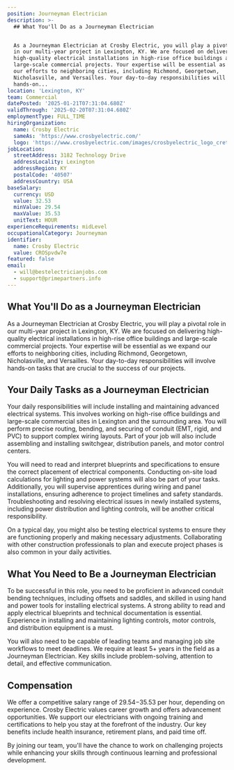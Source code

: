 ```yaml
---
position: Journeyman Electrician
description: >-
  ## What You'll Do as a Journeyman Electrician


  As a Journeyman Electrician at Crosby Electric, you will play a pivotal role
  in our multi-year project in Lexington, KY. We are focused on delivering
  high-quality electrical installations in high-rise office buildings and
  large-scale commercial projects. Your expertise will be essential as we expand
  our efforts to neighboring cities, including Richmond, Georgetown,
  Nicholasville, and Versailles. Your day-to-day responsibilities will involve
  hands-on...
location: 'Lexington, KY'
team: Commercial
datePosted: '2025-01-21T07:31:04.680Z'
validThrough: '2025-02-20T07:31:04.680Z'
employmentType: FULL_TIME
hiringOrganization:
  name: Crosby Electric
  sameAs: 'https://www.crosbyelectric.com/'
  logo: 'https://www.crosbyelectric.com/images/crosbyelectric_logo_crete.png'
jobLocation:
  streetAddress: 3182 Technology Drive
  addressLocality: Lexington
  addressRegion: KY
  postalCode: '40507'
  addressCountry: USA
baseSalary:
  currency: USD
  value: 32.53
  minValue: 29.54
  maxValue: 35.53
  unitText: HOUR
experienceRequirements: midLevel
occupationalCategory: Journeyman
identifier:
  name: Crosby Electric
  value: CROSpvdw7e
featured: false
email:
  - will@bestelectricianjobs.com
  - support@primepartners.info
---
```




## What You'll Do as a Journeyman Electrician

As a Journeyman Electrician at Crosby Electric, you will play a pivotal role in our multi-year project in Lexington, KY. We are focused on delivering high-quality electrical installations in high-rise office buildings and large-scale commercial projects. Your expertise will be essential as we expand our efforts to neighboring cities, including Richmond, Georgetown, Nicholasville, and Versailles. Your day-to-day responsibilities will involve hands-on tasks that are crucial to the success of our projects.

## Your Daily Tasks as a Journeyman Electrician

Your daily responsibilities will include installing and maintaining advanced electrical systems. This involves working on high-rise office buildings and large-scale commercial sites in Lexington and the surrounding area. You will perform precise routing, bending, and securing of conduit (EMT, rigid, and PVC) to support complex wiring layouts. Part of your job will also include assembling and installing switchgear, distribution panels, and motor control centers. 

You will need to read and interpret blueprints and specifications to ensure the correct placement of electrical components. Conducting on-site load calculations for lighting and power systems will also be part of your tasks. Additionally, you will supervise apprentices during wiring and panel installations, ensuring adherence to project timelines and safety standards. Troubleshooting and resolving electrical issues in newly installed systems, including power distribution and lighting controls, will be another critical responsibility.

On a typical day, you might also be testing electrical systems to ensure they are functioning properly and making necessary adjustments. Collaborating with other construction professionals to plan and execute project phases is also common in your daily activities.

## What You Need to Be a Journeyman Electrician

To be successful in this role, you need to be proficient in advanced conduit bending techniques, including offsets and saddles, and skilled in using hand and power tools for installing electrical systems. A strong ability to read and apply electrical blueprints and technical documentation is essential. Experience in installing and maintaining lighting controls, motor controls, and distribution equipment is a must. 

You will also need to be capable of leading teams and managing job site workflows to meet deadlines. We require at least 5+ years in the field as a Journeyman Electrician. Key skills include problem-solving, attention to detail, and effective communication.

## Compensation

We offer a competitive salary range of $29.54-$35.53 per hour, depending on experience. Crosby Electric values career growth and offers advancement opportunities. We support our electricians with ongoing training and certifications to help you stay at the forefront of the industry. Our key benefits include health insurance, retirement plans, and paid time off. 

By joining our team, you'll have the chance to work on challenging projects while enhancing your skills through continuous learning and professional development.